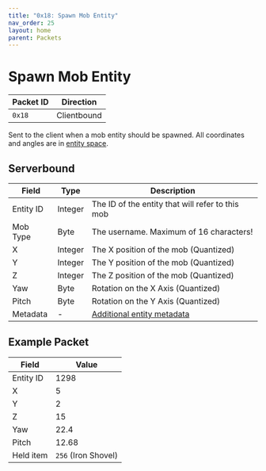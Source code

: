 ```yaml
---
title: "0x18: Spawn Mob Entity"
nav_order: 25
layout: home
parent: Packets
---
```


# Spawn Mob Entity

| Packet ID | Direction   |
| --------- | ----------- |
| `0x18`    | Clientbound |

Sent to the client when a mob entity should be spawned. All coordinates and angles are in [entity space](../terminology#entity-space).

## Serverbound

| Field     | Type    | Description                                  |
| --------- | ------- | -------------------------------------------- |
| Entity ID | Integer | The ID of the entity that will refer to this mob |
| Mob Type  | Byte | The username. Maximum of 16 characters! |
| X      | Integer | The X position of the mob (Quantized) |
| Y      | Integer | The Y position of the mob (Quantized) |
| Z      | Integer | The Z position of the mob (Quantized) |
| Yaw | Byte | Rotation on the X Axis (Quantized) |
| Pitch | Byte | Rotation on the Y Axis (Quantized) |
| Metadata | - | [Additional entity metadata](../../general/mobs#metadata) |

## Example Packet

| Field     | Value | 
| --------- | ----- |
| Entity ID | 1298  |
| X      | 5 |
| Y      | 2     |
| Z      | 15 |
| Yaw       | 22.4     |
| Pitch     | 12.68    |
| Held item | `256` (Iron Shovel) |